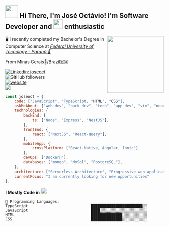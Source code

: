 <h2><img src="https://media.giphy.com/media/WUlplcMpOCEmTGBtBW/giphy.gif" width="40"> Hi There, I'm José Octávio! I'm Software Developer and <img src="https://emojis.slackmojis.com/emojis/images/1643514110/700/vim.png?1643514110" width="30"> enthusiastic</h2>
<img align='right' src="https://emojis.slackmojis.com/emojis/images/1643514738/7421/typingcat.gif?1643514738" width="180">
<p>
🖥️ I recently completed my Bachelor's Degree in Computer Science at 
<em><a href="https://www.utfpr.edu.br/" target="_blank">Federal University of Tecnology - Paraná 📜</a></em><br>
    <p>From Minas Gerais🔺/Brazil🇧🇷</p>
</p>

[![Linkedin: joseoct](https://img.shields.io/badge/-joseoct-blue?style=flat-square&logo=Linkedin&logoColor=white&link=https://www.linkedin.com/in/joseoct/)](https://www.linkedin.com/in/joseoct/)<br>
![GitHub followers](https://img.shields.io/github/followers/joseoct?label=Follow&style=social)<br>
[![website](https://img.shields.io/badge/Website-f6ad55.svg?&style=flat-square&logo=Google-Chrome&logoColor=black&link=https://joseoct.github.io/devfolio/)](https://joseoct.github.io/devfolio/)<br>
![](https://visitor-badge.glitch.me/badge?page_id=joseoct.joseoct)<br>

```javascript
const joseoct = {
    code: ["JavaScript", "TypeScript, "HTML", "CSS"],
    askMeAbout: ["web dev", "back dev", "tech", "app dev", "vim", "neovim", "linux"],
    technologies: {
        backEnd: {
            ts: ["Node", "Express", "NestJS"],
        },
        frontEnd: {
            react: ["NextJS", "React-Query"],
        },
        mobileApp: {
            crossPlatform: ["React-Native, Angular, Ionic"]
        },
        devOps: ["Docker🐳"],
        databases: ["mongo", "MySql", "PostgreSQL"],
    },
    architecture: ["Serverless Architecture", "Progressive web applications", "Single page applications"],
    currentFocus: "I am currently looking for new opportunities"
};
```
**I Mostly Code in <img width="20" src="https://emojis.slackmojis.com/emojis/images/1643514173/1383/typescript.png?1643514173">**
```text
💬 Programming Languages: 
TypeScript                            ███████████████████████░░   
JavaScript                            ████░░░░░░░░░░░░░░░░░░░░░  
HTML                                  ██████████████░░░░░░░░░░░ 
CSS                                   ██████████████░░░░░░░░░░░   
```
